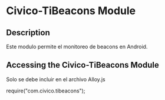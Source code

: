 # Civico-TiBeacons Module

## Description

Este modulo permite el monitoreo de beacons en Android.

## Accessing the Civico-TiBeacons Module

Solo se debe incluir en el archivo Alloy.js

require("com.civico.tibeacons");
